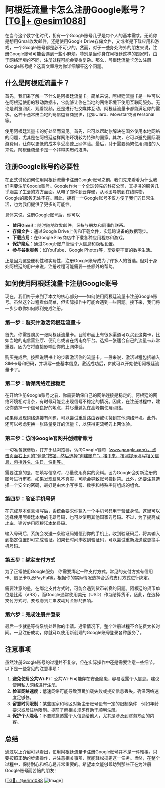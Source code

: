 # 阿根廷流量卡怎么注册Google账号？[[TG💪+ @esim1088](https://t.me/s/esim1088)]

在当今这个数字化时代，拥有一个Google账号几乎是每个人的基本需求。无论你是想用Gmail收发邮件，还是使用Google Drive存储文件，又或者是下载应用和游戏，一个Google账号都是必不可少的。然而，对于一些身处海外的朋友来说，注册Google账号可能会遇到一些小麻烦。特别是当你身在阿根廷这样的国家时，由于网络环境的不同，注册过程可能会变得复杂。那么，阿根廷流量卡怎么注册Google账号呢？这篇文章将为你详细解答这个问题。

## 什么是阿根廷流量卡？

首先，我们来了解一下什么是阿根廷流量卡。简单来说，阿根廷流量卡是一种可以在阿根廷使用的移动数据卡，它能够让你在当地的网络环境下使用互联网服务。无论是浏览网页、观看视频，还是进行社交媒体互动，阿根廷流量卡都能满足你的需求。这种卡通常由当地的电信运营商提供，比如Claro、Movistar或者Personal等。

使用阿根廷流量卡的好处显而易见。首先，它可以帮助你解决在国外使用本地网络的问题，尤其是在阿根廷这样网络环境较为特殊的国家。其次，它可以避免国际漫游费用，让你以更低的成本享受高速上网体验。最后，对于需要频繁使用网络的人来说，阿根廷流量卡是一个非常实用的选择。

## 注册Google账号的必要性

在正式讨论如何使用阿根廷流量卡注册Google账号之前，我们先来看看为什么我们需要注册Google账号。Google作为一个全球领先的科技公司，其提供的服务几乎涵盖了生活的方方面面。从电子邮件到云存储，从地图导航到在线购物，Google的服务无处不在。因此，拥有一个Google账号不仅方便了我们的日常生活，也为我们提供了更多的可能性。

具体来说，注册Google账号后，你可以：

- **使用Gmail**：随时随地收发邮件，保持与朋友和同事的联系。
- **存储文件**：通过Google Drive上传和下载文件，实现跨设备的数据同步。
- **下载应用**：在Google Play商店中下载各种应用程序和游戏。
- **保护隐私**：通过Google账户管理个人信息和隐私设置。
- **参与谷歌服务**：如YouTube、Google Photos等，享受更丰富的数字生活。

正是因为这些便利性和实用性，注册Google账号成为了许多人的首选。但对于身处阿根廷的用户来说，注册过程可能需要一些额外的帮助。

## 如何使用阿根廷流量卡注册Google账号

现在，我们终于来到了本文的核心部分——如何使用阿根廷流量卡注册Google账号。虽然这个过程看似简单，但实际操作中可能会遇到一些问题。接下来，我们将一步步教你如何顺利完成注册。

### 第一步：购买并激活阿根廷流量卡

首先，你需要购买一张阿根廷流量卡。目前市面上有很多渠道可以买到这类卡，比如当地的电信营业厅、便利店或者在线电商平台。选择一张适合自己的流量卡非常重要，因为它将直接影响到你的上网体验。

购买完成后，按照说明书上的步骤激活你的流量卡。一般来说，激活过程包括输入SIM卡号和密码，并填写一些基本信息。激活成功后，你就可以开始使用阿根廷流量卡了。

### 第二步：确保网络连接稳定

在开始注册Google账号之前，你需要确保自己的网络连接是稳定的。阿根廷的网络环境相对复杂，有时候可能会出现信号不稳定的情况。因此，在注册过程中，建议你选择一个信号良好的地点，并尽量避免在高峰期使用网络。

如果你发现网络连接有问题，可以尝试重启路由器或切换到其他网络环境。此外，还可以考虑更换一张质量更好的流量卡，以获得更流畅的上网体验。

### 第三步：访问Google官网并创建新账号

一切准备就绪后，打开手机浏览器，访问Google官网（www.google.com）。点击页面右上角的“登录”按钮，然后选择“创建账户”。接下来，按照提示填写相关信息，包括姓名、生日、性别等。

需要注意的是，在填写信息时，尽量使用真实的资料。因为Google会对新注册的账号进行审核，如果发现信息不真实，可能会导致账号被封禁。此外，还要注意选择一个安全的密码，最好是由大小写字母、数字和特殊字符组成的组合。

### 第四步：验证手机号码

在完成基本信息填写后，系统会要求你输入一个手机号码用于验证身份。这里可以选择使用阿根廷本地的电话号码，也可以使用其他国家的号码。不过，为了提高成功率，建议使用阿根廷本地号码。

输入号码后，系统会发送一条验证码短信到你的手机上。收到验证码后，将其输入到指定位置即可完成验证。如果长时间未收到验证码，可以尝试重新发送或更换手机号码。

### 第五步：绑定支付方式

为了正常使用Google服务，你需要绑定一种支付方式。常见的支付方式有信用卡、借记卡以及PayPal等。根据你的实际情况选择合适的支付方式进行绑定。

需要注意的是，在绑定支付方式时，可能会遇到货币转换的问题。阿根廷的货币单位是比索（ARS），而Google通常使用美元（USD）作为结算货币。因此，在选择支付方式时，要考虑到汇率波动对金额的影响。

### 第六步：完成注册并登录

最后一步就是等待系统处理你的申请。通常情况下，整个注册过程不会花费太长时间。一旦注册成功，你就可以使用新创建的Google账号登录各种服务了。

## 注意事项

虽然注册Google账号的过程并不复杂，但在实际操作中还是需要注意一些细节。以下是一些常见的注意事项：

1. **避免使用公共Wi-Fi**：公共Wi-Fi可能存在安全隐患，容易泄露个人信息。建议使用私人网络进行注册。
2. **检查网络速度**：低速网络可能导致页面加载失败或提交信息丢失。确保网络速度足够快。
3. **留意时间限制**：某些国家和地区对新注册账号设有一定的限制条件，例如年龄要求或居住地限制。提前了解相关规定有助于顺利注册。
4. **保护个人隐私**：不要随意透露个人信息给他人，尤其是涉及到财务方面的内容。

## 总结

通过以上介绍可以看出，使用阿根廷流量卡注册Google账号并不是一件难事。只要按照正确的步骤操作，并注意相关事项，就能轻松搞定这一任务。当然，在整个过程中，保持耐心和细心是非常重要的。希望本文能够帮助到那些正在为注册Google账号而苦恼的朋友！

[[TG💪+ @esim1088](https://t.me/s/esim1088) ![Image](https://i.postimg.cc/4NQfJmqS/Snipaste-2025-05-13-00-14-12.png)]